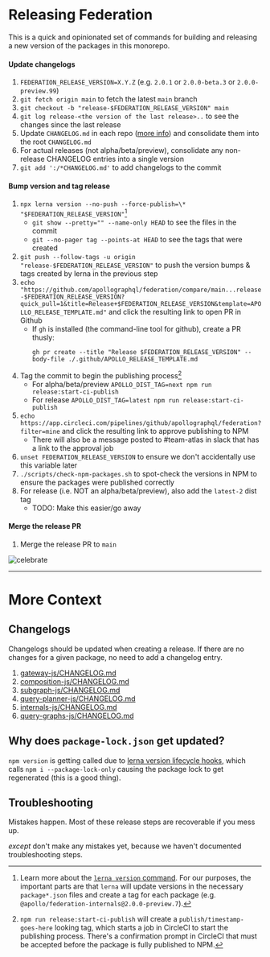 # Releasing Federation

This is a quick and opinionated set of commands for building and releasing a new version of the packages in this monorepo.

#### Update changelogs

1. `FEDERATION_RELEASE_VERSION=X.Y.Z` (e.g. `2.0.1` or `2.0.0-beta.3` or `2.0.0-preview.99`)
1. `git fetch origin main` to fetch the latest `main` branch
1. `git checkout -b "release-$FEDERATION_RELEASE_VERSION" main`
1. `git log release-<the version of the last release>..` to see the changes since the last release
1. Update `CHANGELOG.md` in each repo ([more info](#changelogs)) and consolidate them into the root `CHANGELOG.md`
1. For actual releases (not alpha/beta/preview), consolidate any non-release CHANGELOG entries into a single version
1. `git add ':/*CHANGELOG.md'` to add changelogs to the commit

#### Bump version and tag release

1. `npx lerna version --no-push --force-publish=\* "$FEDERATION_RELEASE_VERSION"`[^lerna-version]
    - `git show --pretty="" --name-only HEAD` to see the files in the commit
    - `git --no-pager tag --points-at HEAD` to see the tags that were created
1. `git push --follow-tags -u origin "release-$FEDERATION_RELEASE_VERSION"` to push the version bumps & tags created by lerna in the previous step
1. `echo "https://github.com/apollographql/federation/compare/main...release-$FEDERATION_RELEASE_VERSION?quick_pull=1&title=Release+$FEDERATION_RELEASE_VERSION&template=APOLLO_RELEASE_TEMPLATE.md"` and click the resulting link to open PR in Github
    - If `gh` is installed (the command-line tool for github), create a PR thusly:
      ```
      gh pr create --title "Release $FEDERATION_RELEASE_VERSION" --body-file ./.github/APOLLO_RELEASE_TEMPLATE.md
      ``` 
1. Tag the commit to begin the publishing process[^publishing]
    - For alpha/beta/preview `APOLLO_DIST_TAG=next npm run release:start-ci-publish`
    - For release `APOLLO_DIST_TAG=latest npm run release:start-ci-publish`
1. `echo https://app.circleci.com/pipelines/github/apollographql/federation?filter=mine` and click the resulting link to approve publishing to NPM
    - There will also be a message posted to #team-atlas in slack that has a link to the approval job
1. `unset FEDERATION_RELEASE_VERSION` to ensure we don't accidentally use this variable later
1. `./scripts/check-npm-packages.sh` to spot-check the versions in NPM to ensure the packages were published correctly
1. For release (i.e. NOT an alpha/beta/preview), also add the `latest-2` dist tag
    - TODO: Make this easier/go away

#### Merge the release PR

1. Merge the release PR to `main`

![celebrate](https://media.giphy.com/media/LZElUsjl1Bu6c/giphy.gif)

---

# More Context

## Changelogs

Changelogs should be updated when creating a release. If there are no changes for a given package, no need to add a changelog entry.

1. [gateway-js/CHANGELOG.md](gateway-js/CHANGELOG.md)
1. [composition-js/CHANGELOG.md](composition-js/CHANGELOG.md)
1. [subgraph-js/CHANGELOG.md](subgraph-js/CHANGELOG.md)
1. [query-planner-js/CHANGELOG.md](query-planner-js/CHANGELOG.md)
1. [internals-js/CHANGELOG.md](internals-js/CHANGELOG.md)
1. [query-graphs-js/CHANGELOG.md](query-graphs-js/CHANGELOG.md)

## Why does `package-lock.json` get updated?

`npm version` is getting called due to [lerna version lifecycle hooks](https://github.com/lerna/lerna/tree/main/commands/version#lifecycle-scripts), which calls `npm i --package-lock-only` causing the package lock to get regenerated (this is a good thing).

## Troubleshooting

Mistakes happen. Most of these release steps are recoverable if you mess up.

_except_ don't make any mistakes yet, because we haven't documented troubleshooting steps.

[^lerna-version]: Learn more about the [`lerna version` command](https://github.com/lerna/lerna/tree/main/commands/version). For our purposes, the important parts are that `lerna` will update versions in the necessary `package*.json` files and create a tag for each package (e.g. `@apollo/federation-internals@2.0.0-preview.7`).
[^publishing]: `npm run release:start-ci-publish` will create a `publish/timestamp-goes-here` looking tag, which starts a job in CircleCI to start the publishing process. There's a confirmation prompt in CircleCI that must be accepted before the package is fully published to NPM.
